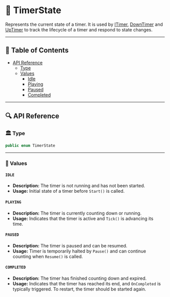 # 🧩 TimerState

Represents the current state of a timer. It is used by [ITimer](ITimer.md), [DownTimer](DownTimer.md) and [UpTimer](UpTimer.md) to track the
lifecycle of a timer and respond to state changes.

---

## 📑 Table of Contents

- [API Reference](#-api-reference)
  - [Type](#-type)
  - [Values](#-values)
    - [Idle](#idle)
    - [Playing](#playing)
    - [Paused](#paused)
    - [Completed](#completed)


---

## 🔍 API Reference

### 🏛️ Type <div id="-type"></div>

```csharp
public enum TimerState
```

---

### 🔑 Values

#### `IDLE`

- **Description:** The timer is not running and has not been started.
- **Usage:** Initial state of a timer before `Start()` is called.

#### `PLAYING`

- **Description:** The timer is currently counting down or running.
- **Usage:** Indicates that the timer is active and `Tick()` is advancing its time.

#### `PAUSED`

- **Description:** The timer is paused and can be resumed.
- **Usage:** Timer is temporarily halted by `Pause()` and can continue counting when `Resume()` is called.

#### `COMPLETED`

- **Description:** The timer has finished counting down and expired.
- **Usage:** Indicates that the timer has reached its end, and `OnCompleted` is typically triggered. To restart, the
  timer should be started again.